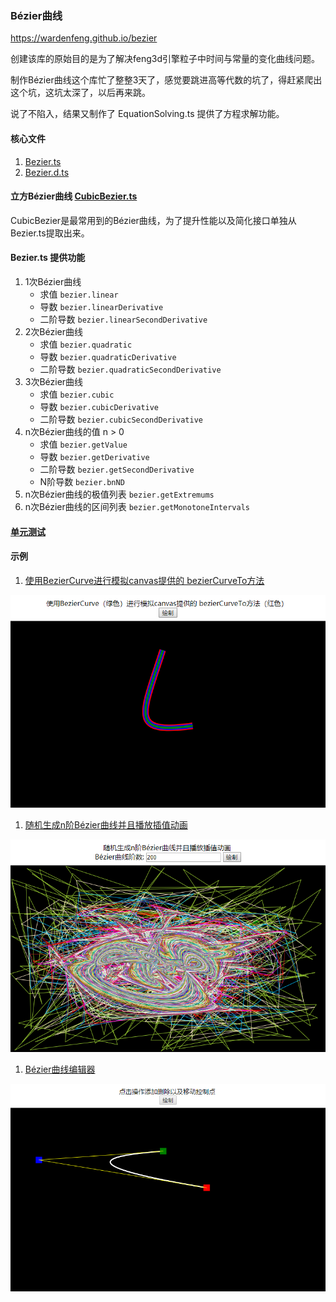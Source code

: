 ### Bézier曲线
https://wardenfeng.github.io/bezier

创建该库的原始目的是为了解决feng3d引擎粒子中时间与常量的变化曲线问题。

制作Bézier曲线这个库忙了整整3天了，感觉要跳进高等代数的坑了，得赶紧爬出这个坑，这坑太深了，以后再来跳。

说了不陷入，结果又制作了 EquationSolving.ts 提供了方程求解功能。

#### 核心文件
1. [Bezier.ts](src/math/Bezier.ts) 
1. [Bezier.d.ts](out/math/Bezier.d.ts) 

#### 立方Bézier曲线 [CubicBezier.ts](src/math/CubicBezier.ts)
CubicBezier是最常用到的Bézier曲线，为了提升性能以及简化接口单独从Bezier.ts提取出来。

#### Bezier.ts 提供功能
1. 1次Bézier曲线 
    * 求值 ``` bezier.linear ```
    * 导数 ``` bezier.linearDerivative ```
    * 二阶导数 ``` bezier.linearSecondDerivative ```
1. 2次Bézier曲线 
    * 求值 ``` bezier.quadratic ```
    * 导数 ``` bezier.quadraticDerivative ```
    * 二阶导数 ``` bezier.quadraticSecondDerivative ```
1. 3次Bézier曲线 
    * 求值 ``` bezier.cubic ```
    * 导数 ``` bezier.cubicDerivative ```
    * 二阶导数 ``` bezier.cubicSecondDerivative ```
1. n次Bézier曲线的值  n > 0
    * 求值 ``` bezier.getValue ```
    * 导数 ``` bezier.getDerivative ```
    * 二阶导数 ``` bezier.getSecondDerivative ```
    * N阶导数 ``` bezier.bnND ```
1. n次Bézier曲线的极值列表 ``` bezier.getExtremums ```
1. n次Bézier曲线的区间列表 ``` bezier.getMonotoneIntervals ```

#### [单元测试](tests/index.html)

#### 示例
1. [使用BezierCurve进行模拟canvas提供的 bezierCurveTo方法](BezierCurveTo.html)

![](images/BezierCurveTo.png)


1. [随机生成n阶Bézier曲线并且播放插值动画](BezierCurveAnimation.html)

![](images/BezierCurveAnimation.png)

1. [Bézier曲线编辑器](BezierEditor.html)

![](images/BezierEditor.png)